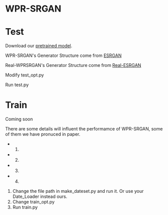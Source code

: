 # WPR-SRGAN

# Test
Download our [pretrained model](https://drive.google.com/drive/folders/1yMxgA8wpfcHQ1CRUrJyiU__D_tD3fi4K?usp=sharing).

WPR-SRGAN's Generator Structure come from [ESRGAN](https://github.com/xinntao/ESRGAN)

Real-WPRSRGAN's Generator Structure come from [Real-ESRGAN](https://github.com/xinntao/Real-ESRGAN)

Modify test_opt.py

Run test.py

# Train
Coming soon

There are some details will influent the performamce of WPR-SRGAN, some of them we have pronuced in paper.

* 1.
* 2.
* 3.
* 4.

1. Change the file path in make_dateset.py and run it. Or use your Date_Loader instead ours.
2. Change train_opt.py
3. Run train.py
